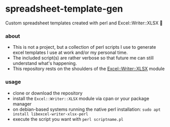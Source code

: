# spreadsheet-template-gen
Custom spreadsheet templates created with perl and Excel::Writer::XLSX 🐪️

### about

* This is not a project, but a collection of perl scripts I use to generate excel templates I use at work and/or my personal time. 
* The included script(s) are rather verbose so that future me can still understand what's happening.
* This repository rests on the shoulders of the [Excel::Writer::XLSX](https://metacpan.org/pod/Excel::Writer::XLSX) module

### usage

* clone or download the repository
* install the `Excel::Writer::XLSX` module via cpan or your package manager 
* on debian-based systems running the native perl installation: `sudo apt install libexcel-writer-xlsx-perl`
* execute the script you want with `perl scriptname.pl`

